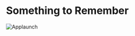 # Something to Remember

![Applaunch](https://cdn-eeojp.nitrocdn.com/iHOeskJKwrokCsxWXeqMubXumkzWtvvi/assets/static/optimized/rev-45a7fb5/wp-content/uploads/2020/02/Applaunch-white-Logo-png-%E2%80%93-3.svg)
